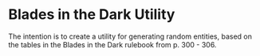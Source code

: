 # Blades in the Dark Utility
The intention is to create a utility for generating random entities, based on the tables in the Blades in the Dark rulebook from p. 300 - 306.